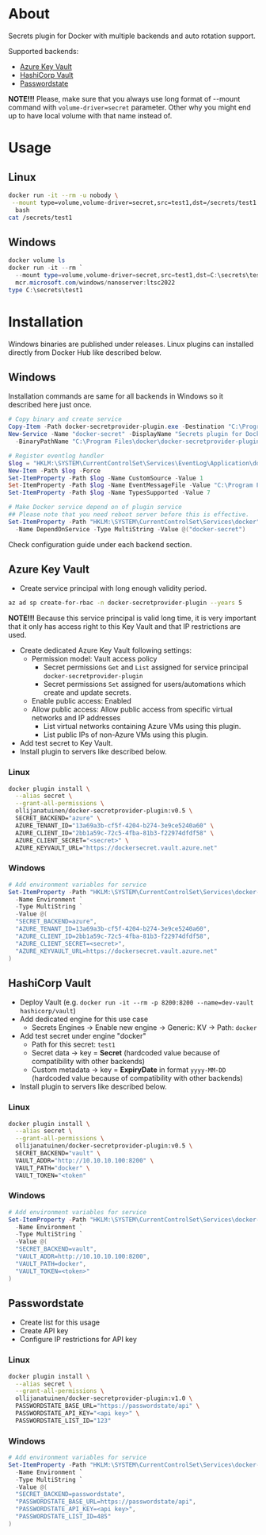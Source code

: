# About
Secrets plugin for Docker with multiple backends and auto rotation support.

Supported backends:
* [Azure Key Vault](https://azure.microsoft.com/en-us/products/key-vault/)
* [HashiCorp Vault](https://www.hashicorp.com/en/products/vault)
* [Passwordstate](https://www.clickstudios.com.au/passwordstate.aspx)

**NOTE!!!** Please, make sure that you always use long format of --mount command with `volume-driver=secret` parameter.
Other why you might end up to have local volume with that name instead of.

# Usage
## Linux
```bash
docker run -it --rm -u nobody \
 --mount type=volume,volume-driver=secret,src=test1,dst=/secrets/test1 \
  bash
cat /secrets/test1
```

## Windows
```powershell
docker volume ls
docker run -it --rm `
  --mount type=volume,volume-driver=secret,src=test1,dst=C:\secrets\test1 `
  mcr.microsoft.com/windows/nanoserver:ltsc2022
type C:\secrets\test1
```

# Installation
Windows binaries are published under releases. Linux plugins can installed directly from Docker Hub like described below.

## Windows
Installation commands are same for all backends in Windows so it described here just once.
```powershell
# Copy binary and create service
Copy-Item -Path docker-secretprovider-plugin.exe -Destination "C:\Program Files\docker"
New-Service -Name "docker-secret" -DisplayName "Secrets plugin for Docker" `
  -BinaryPathName "C:\Program Files\docker\docker-secretprovider-plugin.exe" -StartupType Automatic

# Register eventlog handler
$log = "HKLM:\SYSTEM\CurrentControlSet\Services\EventLog\Application\docker-secret"
New-Item -Path $log -Force
Set-ItemProperty -Path $log -Name CustomSource -Value 1
Set-ItemProperty -Path $log -Name EventMessageFile -Value "C:\Program Files\docker\docker-secretprovider-plugin.exe"
Set-ItemProperty -Path $log -Name TypesSupported -Value 7

# Make Docker service depend on of plugin service
## Please note that you need reboot server before this is effective.
Set-ItemProperty -Path "HKLM:\SYSTEM\CurrentControlSet\Services\docker" `
  -Name DependOnService -Type MultiString -Value @("docker-secret")
```
Check configuration guide under each backend section.


## Azure Key Vault
* Create service principal with long enough validity period.
```bash
az ad sp create-for-rbac -n docker-secretprovider-plugin --years 5
```
**NOTE!!!** Because this service principal is valid long time, it is very important that it only has access right to this Key Vault and that IP restrictions are used.

* Create dedicated Azure Key Vault following settings:
  * Permission model: Vault access policy
    * Secret permissions `Get` and `List` assigned for service principal `docker-secretprovider-plugin`
    * Secret permissions `Set` assigned for users/automations which create and update secrets.
  * Enable public access: Enabled
  * Allow public access: Allow public access from specific virtual networks and IP addresses
    * List virtual networks containing Azure VMs using this plugin.
    * List public IPs of non-Azure VMs using this plugin.
* Add test secret to Key Vault.
* Install plugin to servers like described below.

### Linux
```bash
docker plugin install \
  --alias secret \
  --grant-all-permissions \
  ollijanatuinen/docker-secretprovider-plugin:v0.5 \
  SECRET_BACKEND="azure" \
  AZURE_TENANT_ID="13a69a3b-cf5f-4204-b274-3e9ce5240a60" \
  AZURE_CLIENT_ID="2bb1a59c-72c5-4fba-81b3-f22974dfdf58" \
  AZURE_CLIENT_SECRET="<secret>" \
  AZURE_KEYVAULT_URL="https://dockersecret.vault.azure.net"
```

### Windows
```powershell
# Add environment variables for service
Set-ItemProperty -Path "HKLM:\SYSTEM\CurrentControlSet\Services\docker-secret" `
  -Name Environment `
  -Type MultiString `
  -Value @(
  "SECRET_BACKEND=azure",
  "AZURE_TENANT_ID=13a69a3b-cf5f-4204-b274-3e9ce5240a60",
  "AZURE_CLIENT_ID=2bb1a59c-72c5-4fba-81b3-f22974dfdf58",
  "AZURE_CLIENT_SECRET=<secret>",
  "AZURE_KEYVAULT_URL=https://dockersecret.vault.azure.net"
)
```

## HashiCorp Vault
* Deploy Vault (e.g. `docker run -it --rm -p 8200:8200 --name=dev-vault hashicorp/vault`)
* Add dedicated engine for this use case
  * Secrets Engines -> Enable new engine -> Generic: KV -> Path: `docker`
* Add test secret under engine "docker"
  * Path for this secret: `test1`
  * Secret data -> key = **Secret** (hardcoded value because of compatibility with other backends)
  * Custom metadata -> key = **ExpiryDate** in format `yyyy-MM-DD` (hardcoded value because of compatibility with other backends)
* Install plugin to servers like described below.

### Linux
```bash
docker plugin install \
  --alias secret \
  --grant-all-permissions \
  ollijanatuinen/docker-secretprovider-plugin:v0.5 \
  SECRET_BACKEND="vault" \
  VAULT_ADDR="http://10.10.10.100:8200" \
  VAULT_PATH="docker" \
  VAULT_TOKEN="<token"
```

### Windows
```powershell
# Add environment variables for service
Set-ItemProperty -Path "HKLM:\SYSTEM\CurrentControlSet\Services\docker-secret" `
  -Name Environment `
  -Type MultiString `
  -Value @(
  "SECRET_BACKEND=vault",
  "VAULT_ADDR=http://10.10.10.100:8200",
  "VAULT_PATH=docker",
  "VAULT_TOKEN=<token>"
)
```


## Passwordstate
* Create list for this usage
* Create API key
* Configure IP restrictions for API key

### Linux
```bash
docker plugin install \
  --alias secret \
  --grant-all-permissions \
  ollijanatuinen/docker-secretprovider-plugin:v1.0 \
  PASSWORDSTATE_BASE_URL="https://passwordstate/api" \
  PASSWORDSTATE_API_KEY="<api key>" \
  PASSWORDSTATE_LIST_ID="123"
```

### Windows
```powershell
# Add environment variables for service
Set-ItemProperty -Path "HKLM:\SYSTEM\CurrentControlSet\Services\docker-secret" `
  -Name Environment `
  -Type MultiString `
  -Value @(
  "SECRET_BACKEND=passwordstate",
  "PASSWORDSTATE_BASE_URL=https://passwordstate/api",
  "PASSWORDSTATE_API_KEY=<api key>",
  "PASSWORDSTATE_LIST_ID=485"
)
```

